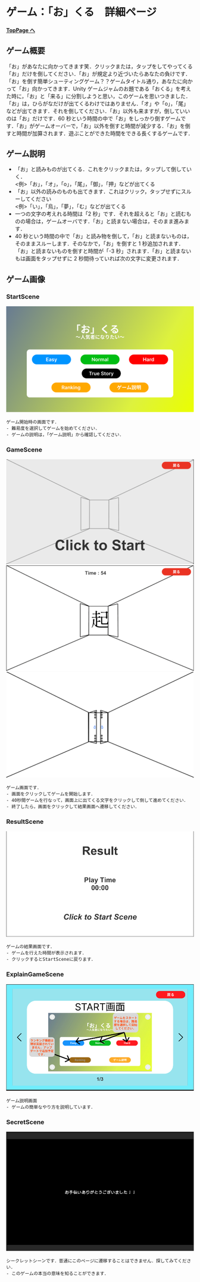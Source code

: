 # ゲーム：「お」くる　詳細ページ

#### [TopPage へ](README.md)

## ゲーム概要

「お」があなたに向かってきます笑．クリックまたは，タップをしてやってくる「お」だけを倒してください．「お」が規定より近づいたらあなたの負けです．
「お」を倒す簡単シューティングゲーム？？ゲームタイトル通り，あなたに向かって「お」向かってきます．Unity ゲームジャムのお題である「おくる」を考えた時に，「お」と「来る」に分割しようと思い，このゲームを思いつきました．「お」は，ひらがなだけが出てくるわけではありません．「オ」や「o」，「尾」などが出てきます．それを倒してください．「お」以外も来ますが，倒していいのは「お」だけです．60 秒という時間の中で「お」をしっかり倒すゲームです．「お」がゲームオーバーで，「お」以外を倒すと時間が減少する．「お」を倒すと時間が加算されます．遊ぶことができた時間をできる長くするゲームです．

## ゲーム説明

- 「お」と読みものが出てくる．これをクリックまたは，タップして倒していく．<br>
  <例>「お」，「オ」，「o」，「尾」，「御」，「押」などが出てくる
- 「お」以外の読みのものも出てきます．これはクリック，タップせずにスルーしてください<br>
  <例>「い」，「烏」，「夢」，「む」などが出てくる
- 一つの文字の考えれる時間は「2 秒」です．それを超えると「お」と読むものの場合は，ゲームオーバです．「お」と読まない場合は，そのまま進みます．
- 40 秒という時間の中で「お」と読み物を倒して，「お」と読まないものは，そのままスルーします．そのなかで，「お」を倒すと 1 秒追加されます．「お」と読まないものを倒すと時間が「-3 秒」されます．「お」と読まないもは画面をタップせずに 2 秒間待っていれば次の文字に変更されます．

## ゲーム画像

### StartScene

![StartScene](md_images/StartScene.png) <br>

```
ゲーム開始時の画面です．
- 難易度を選択してゲームを始めてください．
- ゲームの説明は，「ゲーム説明」から確認してください．
```

### GameScene

![GameScene](md_images/GameScene1.png)<br>
![GameScene](md_images/GameScene2.png)<br>
![GameScene](md_images/GameScene3.png)<br>

```
ゲーム画面です．
- 画面をクリックしてゲームを開始します．
- 40秒間ゲームを行なって，画面上に出てくる文字をクリックして倒して進めてください．
- 終了したら，画面をクリックして結果画面へ遷移してください．
```

### ResultScene

![ResultScene](md_images/ResultScene.png)<br>

```
ゲームの結果画面です．
- ゲームを行えた時間が表示されます．
- クリックするとStartSceneに戻ります．
```

### ExplainGameScene

![ExplainGameScene](md_images/ExplainGameScene.png)<br>

```
ゲーム説明画面
- ゲームの簡単なやり方を説明しています．
```

### SecretScene

![SecretScene](md_images/SecretScene.png)<br>

```
シークレットシーンです．普通にこのページに遷移することはできません．探してみてください．
- このゲームの本当の意味を知ることができます．
```
